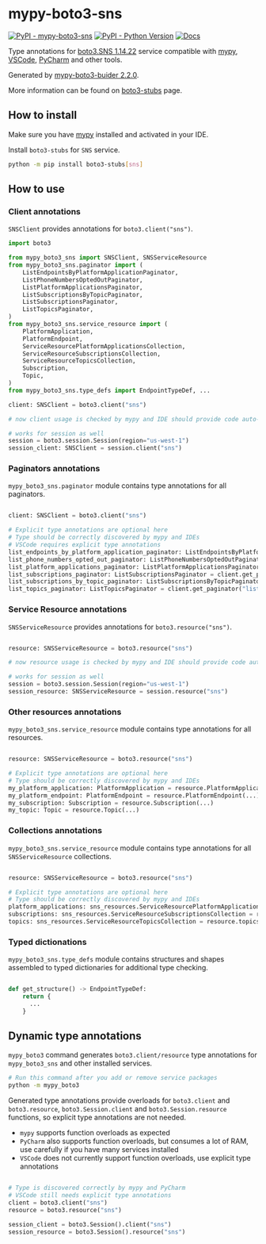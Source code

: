 # mypy-boto3-sns

[![PyPI - mypy-boto3-sns](https://img.shields.io/pypi/v/mypy-boto3-sns.svg?color=blue)](https://pypi.org/project/mypy-boto3-sns)
[![PyPI - Python Version](https://img.shields.io/pypi/pyversions/mypy-boto3-sns.svg?color=blue)](https://pypi.org/project/mypy-boto3-sns)
[![Docs](https://img.shields.io/readthedocs/mypy-boto3-builder.svg?color=blue)](https://mypy-boto3-builder.readthedocs.io/)

Type annotations for
[boto3.SNS 1.14.22](https://boto3.amazonaws.com/v1/documentation/api/1.14.22/reference/services/sns.html#SNS) service
compatible with [mypy](https://github.com/python/mypy), [VSCode](https://code.visualstudio.com/),
[PyCharm](https://www.jetbrains.com/pycharm/) and other tools.

Generated by [mypy-boto3-buider 2.2.0](https://github.com/vemel/mypy_boto3_builder).

More information can be found on [boto3-stubs](https://pypi.org/project/boto3-stubs/) page.

## How to install

Make sure you have [mypy](https://github.com/python/mypy) installed and activated in your IDE.

Install `boto3-stubs` for `SNS` service.

```bash
python -m pip install boto3-stubs[sns]
```

## How to use

### Client annotations

`SNSClient` provides annotations for `boto3.client("sns")`.

```python
import boto3

from mypy_boto3_sns import SNSClient, SNSServiceResource
from mypy_boto3_sns.paginator import (
    ListEndpointsByPlatformApplicationPaginator,
    ListPhoneNumbersOptedOutPaginator,
    ListPlatformApplicationsPaginator,
    ListSubscriptionsByTopicPaginator,
    ListSubscriptionsPaginator,
    ListTopicsPaginator,
)
from mypy_boto3_sns.service_resource import (
    PlatformApplication,
    PlatformEndpoint,
    ServiceResourcePlatformApplicationsCollection,
    ServiceResourceSubscriptionsCollection,
    ServiceResourceTopicsCollection,
    Subscription,
    Topic,
)
from mypy_boto3_sns.type_defs import EndpointTypeDef, ...

client: SNSClient = boto3.client("sns")

# now client usage is checked by mypy and IDE should provide code auto-complete

# works for session as well
session = boto3.session.Session(region="us-west-1")
session_client: SNSClient = session.client("sns")
```

### Paginators annotations

`mypy_boto3_sns.paginator` module contains type annotations for all paginators.

```python

client: SNSClient = boto3.client("sns")

# Explicit type annotations are optional here
# Type should be correctly discovered by mypy and IDEs
# VSCode requires explicit type annotations
list_endpoints_by_platform_application_paginator: ListEndpointsByPlatformApplicationPaginator = client.get_paginator("list_endpoints_by_platform_application")
list_phone_numbers_opted_out_paginator: ListPhoneNumbersOptedOutPaginator = client.get_paginator("list_phone_numbers_opted_out")
list_platform_applications_paginator: ListPlatformApplicationsPaginator = client.get_paginator("list_platform_applications")
list_subscriptions_paginator: ListSubscriptionsPaginator = client.get_paginator("list_subscriptions")
list_subscriptions_by_topic_paginator: ListSubscriptionsByTopicPaginator = client.get_paginator("list_subscriptions_by_topic")
list_topics_paginator: ListTopicsPaginator = client.get_paginator("list_topics")
```




### Service Resource annotations

`SNSServiceResource` provides annotations for `boto3.resource("sns")`.

```python

resource: SNSServiceResource = boto3.resource("sns")

# now resource usage is checked by mypy and IDE should provide code auto-complete

# works for session as well
session = boto3.session.Session(region="us-west-1")
session_resource: SNSServiceResource = session.resource("sns")
```


### Other resources annotations

`mypy_boto3_sns.service_resource` module contains type annotations for all resources.

```python

resource: SNSServiceResource = boto3.resource("sns")

# Explicit type annotations are optional here
# Type should be correctly discovered by mypy and IDEs
my_platform_application: PlatformApplication = resource.PlatformApplication(...)
my_platform_endpoint: PlatformEndpoint = resource.PlatformEndpoint(...)
my_subscription: Subscription = resource.Subscription(...)
my_topic: Topic = resource.Topic(...)
```



### Collections annotations

`mypy_boto3_sns.service_resource` module contains type annotations
for all `SNSServiceResource` collections.

```python

resource: SNSServiceResource = boto3.resource("sns")

# Explicit type annotations are optional here
# Type should be correctly discovered by mypy and IDEs
platform_applications: sns_resources.ServiceResourcePlatformApplicationsCollection = resource.platform_applications
subscriptions: sns_resources.ServiceResourceSubscriptionsCollection = resource.subscriptions
topics: sns_resources.ServiceResourceTopicsCollection = resource.topics
```




### Typed dictionations

`mypy_boto3_sns.type_defs` module contains structures and shapes assembled
to typed dictionaries for additional type checking.

```python

def get_structure() -> EndpointTypeDef:
    return {
      ...
    }
```


## Dynamic type annotations

`mypy_boto3` command generates `boto3.client/resource` type annotations for
`mypy_boto3_sns` and other installed services.

```bash
# Run this command after you add or remove service packages
python -m mypy_boto3
```

Generated type annotations provide overloads for `boto3.client` and `boto3.resource`,
`boto3.Session.client` and `boto3.Session.resource` functions,
so explicit type annotations are not needed.

- `mypy` supports function overloads as expected
- `PyCharm` also supports function overloads, but consumes a lot of RAM, use carefully if you have many services installed
- `VSCode` does not currently support function overloads, use explicit type annotations

```python

# Type is discovered correctly by mypy and PyCharm
# VSCode still needs explicit type annotations
client = boto3.client("sns")
resource = boto3.resource("sns")

session_client = boto3.Session().client("sns")
session_resource = boto3.Session().resource("sns")
```
